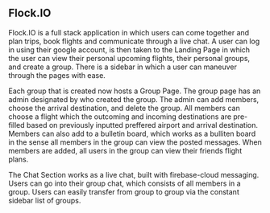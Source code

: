 ## Flock.IO

Flock.IO is a full stack application in which users can come together and plan trips, book flights and communicate through a live chat. A user can log in using their google account, is then taken to the Landing Page in which the user can view their personal upcoming flights, their personal groups, and create a group. There is a sidebar in which a user can maneuver through the pages with ease. 

Each group that is created now hosts a Group Page. The group page has an admin designated by who created the group. The admin can add members, choose the arrival destination, and delete the group. All members can choose a flight which the outcoming and incoming destinations are pre-filled based on previously inputted preffered airport and arrival destination. Members can also add to a bulletin board, which works as a bulliten board in the sense all members in the group can view the posted messages. When members are added, all users in the group can view their friends flight plans. 

The Chat Section works as a live chat, built with firebase-cloud messaging. Users can go into their group chat, which consists of all members in a group. Users can easily transfer from group to group via the constant sidebar list of groups.   
